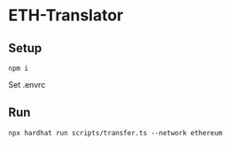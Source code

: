 # ETH-Translator

## Setup

``` npm i ```

Set .envrc

## Run

```npx hardhat run scripts/transfer.ts --network ethereum```
